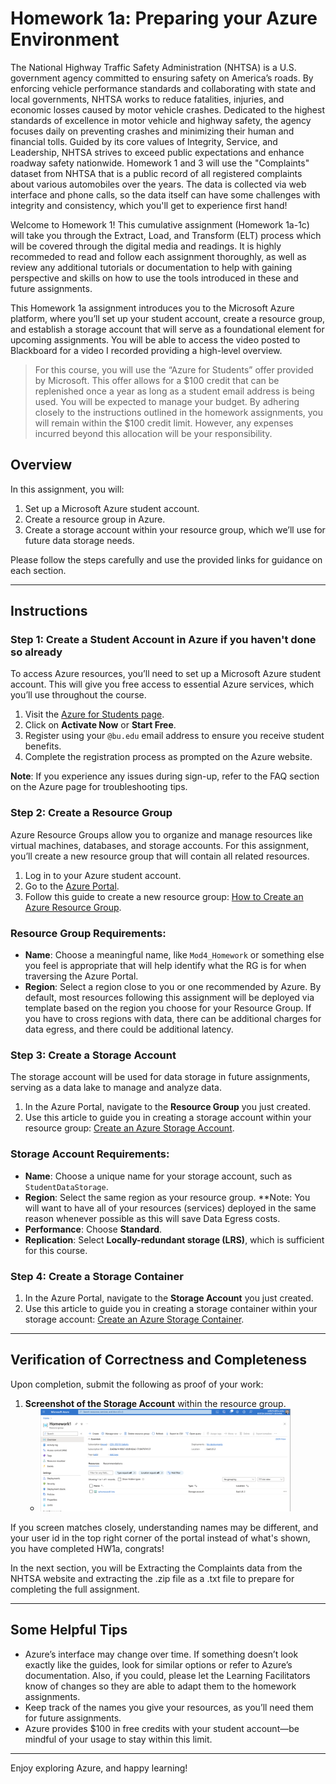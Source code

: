 # Homework 1a: Preparing your Azure Environment

The National Highway Traffic Safety Administration (NHTSA) is a U.S. government agency committed to ensuring safety on America’s roads. By enforcing vehicle performance standards and collaborating with state and local governments, NHTSA works to reduce fatalities, injuries, and economic losses caused by motor vehicle crashes. Dedicated to the highest standards of excellence in motor vehicle and highway safety, the agency focuses daily on preventing crashes and minimizing their human and financial tolls. Guided by its core values of Integrity, Service, and Leadership, NHTSA strives to exceed public expectations and enhance roadway safety nationwide. Homework 1 and 3 will use the "Complaints" dataset from NHTSA that is a public record of all registered complaints about various automobiles over the years. The data is collected via web interface and phone calls, so the data itself can have some challenges with integrity and consistency, which you'll get to experience first hand!

Welcome to Homework 1! This cumulative assignment (Homework 1a-1c) will take you through the Extract, Load, and Transform (ELT) process which will be covered through the digital media and readings. It is highly recommeded to read and follow each assignment thoroughly, as well as review any additional tutorials or documentation to help with gaining perspective and skills on how to use the tools introduced in these and future assignments. 

This Homework 1a assignment introduces you to the Microsoft Azure platform, where you’ll set up your student account, create a resource group, and establish a storage account that will serve as a foundational element for upcoming assignments. You will be able to access the video posted to Blackboard for a video I recorded providing a high-level overview.

> For this course, you will use the “Azure for Students” offer provided by Microsoft. This offer allows for a $100 credit that can be replenished once a year as long as a student email address is being used. You will be expected to manage your budget. By adhering closely to the instructions outlined in the homework assignments, you will remain within the $100 credit limit. However, any expenses incurred beyond this allocation will be your responsibility.

## Overview
In this assignment, you will:
1. Set up a Microsoft Azure student account.
2. Create a resource group in Azure.
3. Create a storage account within your resource group, which we’ll use for future data storage needs.

Please follow the steps carefully and use the provided links for guidance on each section.

---

## Instructions

### Step 1: Create a Student Account in Azure if you haven't done so already

To access Azure resources, you’ll need to set up a Microsoft Azure student account. This will give you free access to essential Azure services, which you’ll use throughout the course.

1. Visit the [Azure for Students page](https://azure.microsoft.com/en-us/free/students/).
2. Click on **Activate Now** or **Start Free**.
3. Register using your `@bu.edu` email address to ensure you receive student benefits.
4. Complete the registration process as prompted on the Azure website.

**Note**: If you experience any issues during sign-up, refer to the FAQ section on the Azure page for troubleshooting tips.

### Step 2: Create a Resource Group

Azure Resource Groups allow you to organize and manage resources like virtual machines, databases, and storage accounts. For this assignment, you’ll create a new resource group that will contain all related resources.

1. Log in to your Azure student account.
2. Go to the [Azure Portal](https://portal.azure.com/).
3. Follow this guide to create a new resource group: [How to Create an Azure Resource Group](https://www.educative.io/answers/how-to-create-an-azure-resource-group-from-the-azure-portal).

### Resource Group Requirements:
- **Name**: Choose a meaningful name, like `Mod4_Homework` or something else you feel is appropriate that will help identify what the RG is for when traversing the Azure Portal.
- **Region**: Select a region close to you or one recommended by Azure. By default, most resources following this assignment will be deployed via template based on the region you choose for your Resource Group. If you have to cross regions with data, there can be additional charges for data egress, and there could be additional latency. 

### Step 3: Create a Storage Account

The storage account will be used for data storage in future assignments, serving as a data lake to manage and analyze data.

1. In the Azure Portal, navigate to the **Resource Group** you just created.
2. Use this article to guide you in creating a storage account within your resource group: [Create an Azure Storage Account](https://learn.microsoft.com/en-us/azure/storage/common/storage-account-create?tabs=azure-portal).

### Storage Account Requirements:
- **Name**: Choose a unique name for your storage account, such as `StudentDataStorage`.
- **Region**: Select the same region as your resource group. **Note: You will want to have all of your resources (services) deployed in the same reason whenever possible as this will save Data Egress costs.
- **Performance**: Choose **Standard**.
- **Replication**: Select **Locally-redundant storage (LRS)**, which is sufficient for this course.

### Step 4: Create a Storage Container

1. In the Azure Portal, navigate to the **Storage Account** you just created.
2. Use this article to guide you in creating a storage container within your storage account: [Create an Azure Storage Container](https://learn.microsoft.com/en-us/azure/storage/blobs/storage-quickstart-blobs-portal#create-a-container).

---

## Verification of Correctness and Completeness

Upon completion, submit the following as proof of your work:

1. **Screenshot of the Storage Account** within the resource group.
   - <img src="../../images/hw1a/hw1-screenshot.png" alt="Screenshot" width="400">

If you screen matches closely, understanding names may be different, and your user id in the top right corner of the portal instead of what's shown, you have completed HW1a, congrats!

In the next section, you will be Extracting the Complaints data from the NHTSA website and extracting the .zip file as a .txt file to prepare for completing the full assignment.

---

## Some Helpful Tips

- Azure’s interface may change over time. If something doesn’t look exactly like the guides, look for similar options or refer to Azure’s documentation. Also, if you could, please let the Learning Facilitators know of changes so they are able to adapt them to the homework assignments.
- Keep track of the names you give your resources, as you’ll need them for future assignments.
- Azure provides $100 in free credits with your student account—be mindful of your usage to stay within this limit.

---

Enjoy exploring Azure, and happy learning!
